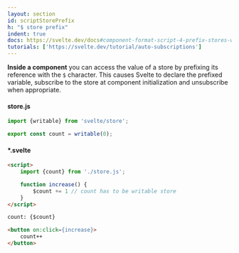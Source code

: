 ```yaml
---
layout: section
id: scriptStorePrefix
h: "$ store prefix"
indent: true
docs: https://svelte.dev/docs#component-format-script-4-prefix-stores-with-$-to-access-their-values
tutorials: ['https://svelte.dev/tutorial/auto-subscriptions']
---
```

**Inside a component** you can access the value of a store by prefixing its reference with the `$` character. This causes Svelte to declare the prefixed variable, subscribe to the store at component initialization and unsubscribe when appropriate.

#### store.js

```js
import {writable} from 'svelte/store';

export const count = writable(0);
```

#### *.svelte

```html
<script>
    import {count} from './store.js';

    function increase() {
        $count += 1 // count has to be writable store 
    }
</script>

count: {$count}

<button on:click={increase}>
    count++
</button>
```